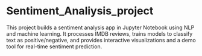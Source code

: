 # Sentiment_Analiysis_project
This project builds a sentiment analysis app in Jupyter Notebook using NLP and machine learning. It processes IMDB reviews, trains models to classify text as positive/negative, and provides interactive visualizations and a demo tool for real-time sentiment prediction.
